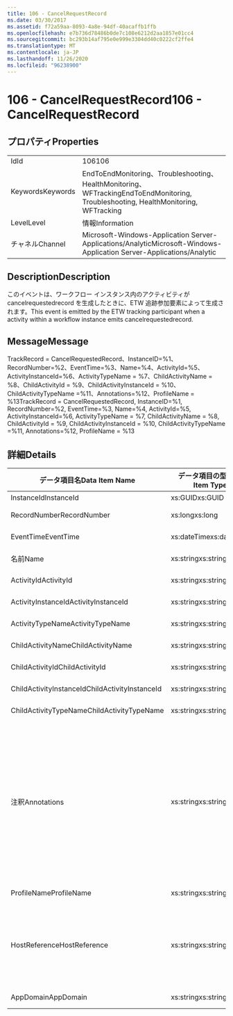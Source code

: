 ```yaml
---
title: 106 - CancelRequestRecord
ms.date: 03/30/2017
ms.assetid: f72a59aa-8093-4a8e-94df-40acaffb1ffb
ms.openlocfilehash: e7b736d78486b0de7c108e6212d2aa1857e01cc4
ms.sourcegitcommit: bc293b14af795e0e999e3304dd40c0222cf2ffe4
ms.translationtype: MT
ms.contentlocale: ja-JP
ms.lasthandoff: 11/26/2020
ms.locfileid: "96238900"
---
```

# <a name="106---cancelrequestrecord"></a><span data-ttu-id="a9634-102">106 - CancelRequestRecord</span><span class="sxs-lookup"><span data-stu-id="a9634-102">106 - CancelRequestRecord</span></span>

## <a name="properties"></a><span data-ttu-id="a9634-103">プロパティ</span><span class="sxs-lookup"><span data-stu-id="a9634-103">Properties</span></span>  
  
|||  
|-|-|  
|<span data-ttu-id="a9634-104">Id</span><span class="sxs-lookup"><span data-stu-id="a9634-104">Id</span></span>|<span data-ttu-id="a9634-105">106</span><span class="sxs-lookup"><span data-stu-id="a9634-105">106</span></span>|  
|<span data-ttu-id="a9634-106">Keywords</span><span class="sxs-lookup"><span data-stu-id="a9634-106">Keywords</span></span>|<span data-ttu-id="a9634-107">EndToEndMonitoring、Troubleshooting、HealthMonitoring、WFTracking</span><span class="sxs-lookup"><span data-stu-id="a9634-107">EndToEndMonitoring, Troubleshooting, HealthMonitoring, WFTracking</span></span>|  
|<span data-ttu-id="a9634-108">Level</span><span class="sxs-lookup"><span data-stu-id="a9634-108">Level</span></span>|<span data-ttu-id="a9634-109">情報</span><span class="sxs-lookup"><span data-stu-id="a9634-109">Information</span></span>|  
|<span data-ttu-id="a9634-110">チャネル</span><span class="sxs-lookup"><span data-stu-id="a9634-110">Channel</span></span>|<span data-ttu-id="a9634-111">Microsoft-Windows-Application Server-Applications/Analytic</span><span class="sxs-lookup"><span data-stu-id="a9634-111">Microsoft-Windows-Application Server-Applications/Analytic</span></span>|  
  
## <a name="description"></a><span data-ttu-id="a9634-112">Description</span><span class="sxs-lookup"><span data-stu-id="a9634-112">Description</span></span>  

 <span data-ttu-id="a9634-113">このイベントは、ワークフロー インスタンス内のアクティビティが cancelrequestedrecord を生成したときに、ETW 追跡参加要素によって生成されます。</span><span class="sxs-lookup"><span data-stu-id="a9634-113">This event is emitted by the ETW tracking participant when a activity within a workflow instance emits cancelrequestedrecord.</span></span>  
  
## <a name="message"></a><span data-ttu-id="a9634-114">Message</span><span class="sxs-lookup"><span data-stu-id="a9634-114">Message</span></span>  

 <span data-ttu-id="a9634-115">TrackRecord = CancelRequestedRecord、InstanceID=%1、RecordNumber=%2、EventTime=%3、Name=%4、ActivityId=%5、ActivityInstanceId=%6、ActivityTypeName = %7、ChildActivityName = %8、ChildActivityId = %9、ChildActivityInstanceId = %10、ChildActivityTypeName =%11、Annotations=%12、ProfileName = %13</span><span class="sxs-lookup"><span data-stu-id="a9634-115">TrackRecord = CancelRequestedRecord, InstanceID=%1, RecordNumber=%2, EventTime=%3, Name=%4, ActivityId=%5, ActivityInstanceId=%6, ActivityTypeName = %7, ChildActivityName = %8, ChildActivityId = %9, ChildActivityInstanceId = %10, ChildActivityTypeName =%11, Annotations=%12, ProfileName = %13</span></span>  
  
## <a name="details"></a><span data-ttu-id="a9634-116">詳細</span><span class="sxs-lookup"><span data-stu-id="a9634-116">Details</span></span>  
  
|<span data-ttu-id="a9634-117">データ項目名</span><span class="sxs-lookup"><span data-stu-id="a9634-117">Data Item Name</span></span>|<span data-ttu-id="a9634-118">データ項目の型</span><span class="sxs-lookup"><span data-stu-id="a9634-118">Data Item Type</span></span>|<span data-ttu-id="a9634-119">Description</span><span class="sxs-lookup"><span data-stu-id="a9634-119">Description</span></span>|  
|--------------------|--------------------|-----------------|  
|<span data-ttu-id="a9634-120">InstanceId</span><span class="sxs-lookup"><span data-stu-id="a9634-120">InstanceId</span></span>|<span data-ttu-id="a9634-121">xs:GUID</span><span class="sxs-lookup"><span data-stu-id="a9634-121">xs:GUID</span></span>|<span data-ttu-id="a9634-122">ワークフローのインスタンス ID</span><span class="sxs-lookup"><span data-stu-id="a9634-122">The instance id for the workflow</span></span>|  
|<span data-ttu-id="a9634-123">RecordNumber</span><span class="sxs-lookup"><span data-stu-id="a9634-123">RecordNumber</span></span>|<span data-ttu-id="a9634-124">xs:long</span><span class="sxs-lookup"><span data-stu-id="a9634-124">xs:long</span></span>|<span data-ttu-id="a9634-125">生成されたレコードのシーケンス番号</span><span class="sxs-lookup"><span data-stu-id="a9634-125">The sequence number of the emitted record</span></span>|  
|<span data-ttu-id="a9634-126">EventTime</span><span class="sxs-lookup"><span data-stu-id="a9634-126">EventTime</span></span>|<span data-ttu-id="a9634-127">xs:dateTime</span><span class="sxs-lookup"><span data-stu-id="a9634-127">xs:dateTime</span></span>|<span data-ttu-id="a9634-128">イベントの生成時刻 (UTC)</span><span class="sxs-lookup"><span data-stu-id="a9634-128">The time in UTC when the event was emitted</span></span>|  
|<span data-ttu-id="a9634-129">名前</span><span class="sxs-lookup"><span data-stu-id="a9634-129">Name</span></span>|<span data-ttu-id="a9634-130">xs:string</span><span class="sxs-lookup"><span data-stu-id="a9634-130">xs:string</span></span>|<span data-ttu-id="a9634-131">操作のキャンセルを要求したアクティビティの名前</span><span class="sxs-lookup"><span data-stu-id="a9634-131">The name of the activity that requested the cancel operation</span></span>|  
|<span data-ttu-id="a9634-132">ActivityId</span><span class="sxs-lookup"><span data-stu-id="a9634-132">ActivityId</span></span>|<span data-ttu-id="a9634-133">xs:string</span><span class="sxs-lookup"><span data-stu-id="a9634-133">xs:string</span></span>|<span data-ttu-id="a9634-134">操作のキャンセルを要求したアクティビティの ID</span><span class="sxs-lookup"><span data-stu-id="a9634-134">The id of the activity that requested the cancel operation</span></span>|  
|<span data-ttu-id="a9634-135">ActivityInstanceId</span><span class="sxs-lookup"><span data-stu-id="a9634-135">ActivityInstanceId</span></span>|<span data-ttu-id="a9634-136">xs:string</span><span class="sxs-lookup"><span data-stu-id="a9634-136">xs:string</span></span>|<span data-ttu-id="a9634-137">操作のキャンセルを要求したアクティビティのインスタンス ID</span><span class="sxs-lookup"><span data-stu-id="a9634-137">The instance id of the activity that requested the cancel operation</span></span>|  
|<span data-ttu-id="a9634-138">ActivityTypeName</span><span class="sxs-lookup"><span data-stu-id="a9634-138">ActivityTypeName</span></span>|<span data-ttu-id="a9634-139">xs:string</span><span class="sxs-lookup"><span data-stu-id="a9634-139">xs:string</span></span>|<span data-ttu-id="a9634-140">操作のキャンセルを要求したアクティビティの型</span><span class="sxs-lookup"><span data-stu-id="a9634-140">The type of the activity that requested the cancel operation</span></span>|  
|<span data-ttu-id="a9634-141">ChildActivityName</span><span class="sxs-lookup"><span data-stu-id="a9634-141">ChildActivityName</span></span>|<span data-ttu-id="a9634-142">xs:string</span><span class="sxs-lookup"><span data-stu-id="a9634-142">xs:string</span></span>|<span data-ttu-id="a9634-143">キャンセルされるアクティビティの名前</span><span class="sxs-lookup"><span data-stu-id="a9634-143">The name of the activity being canceled</span></span>|  
|<span data-ttu-id="a9634-144">ChildActivityId</span><span class="sxs-lookup"><span data-stu-id="a9634-144">ChildActivityId</span></span>|<span data-ttu-id="a9634-145">xs:string</span><span class="sxs-lookup"><span data-stu-id="a9634-145">xs:string</span></span>|<span data-ttu-id="a9634-146">キャンセルされるアクティビティの ID</span><span class="sxs-lookup"><span data-stu-id="a9634-146">The id of the activity being canceled</span></span>|  
|<span data-ttu-id="a9634-147">ChildActivityInstanceId</span><span class="sxs-lookup"><span data-stu-id="a9634-147">ChildActivityInstanceId</span></span>|<span data-ttu-id="a9634-148">xs:string</span><span class="sxs-lookup"><span data-stu-id="a9634-148">xs:string</span></span>|<span data-ttu-id="a9634-149">キャンセルされるアクティビティのインスタンス ID</span><span class="sxs-lookup"><span data-stu-id="a9634-149">The instance id of the activity being canceled</span></span>|  
|<span data-ttu-id="a9634-150">ChildActivityTypeName</span><span class="sxs-lookup"><span data-stu-id="a9634-150">ChildActivityTypeName</span></span>|<span data-ttu-id="a9634-151">xs:string</span><span class="sxs-lookup"><span data-stu-id="a9634-151">xs:string</span></span>|<span data-ttu-id="a9634-152">キャンセルされるアクティビティの型</span><span class="sxs-lookup"><span data-stu-id="a9634-152">The type of the activity being canceled</span></span>|  
|<span data-ttu-id="a9634-153">注釈</span><span class="sxs-lookup"><span data-stu-id="a9634-153">Annotations</span></span>|<span data-ttu-id="a9634-154">xs:string</span><span class="sxs-lookup"><span data-stu-id="a9634-154">xs:string</span></span>|<span data-ttu-id="a9634-155">このイベントに追加された注釈。</span><span class="sxs-lookup"><span data-stu-id="a9634-155">The annotations that were added to this event.</span></span>  <span data-ttu-id="a9634-156">値は、annotationValue 形式の xml 要素に格納され \<items> \< item  name = "annotationName" type="System.String"> \</item> \</items> ます。</span><span class="sxs-lookup"><span data-stu-id="a9634-156">The values are stored in an xml element in the format \<items>\< item  name = "annotationName" type="System.String">annotationValue\</item>\</items>.</span></span>  <span data-ttu-id="a9634-157">注釈が指定されていない場合、文字列にはが含まれ \<items/> ます。</span><span class="sxs-lookup"><span data-stu-id="a9634-157">If no annotations are specified then the string contains \<items/>.</span></span> <span data-ttu-id="a9634-158">ETW イベントのサイズは、ETW バッファーのサイズまたは ETW イベントの最大ペイロードに制限されます。</span><span class="sxs-lookup"><span data-stu-id="a9634-158">The ETW event size is limited by the ETW buffer size or the max payload for an ETW event.</span></span> <span data-ttu-id="a9634-159">イベントのサイズが ETW の制限を超えると、注釈が削除され、注釈の値が... に置き換えられて、イベントが切り捨てられます。 \<items> \</items></span><span class="sxs-lookup"><span data-stu-id="a9634-159">If the size of the event exceeds the ETW limits, then the event is truncated by dropping the annotations and replacing the annotation value with \<items>...\</items>.</span></span>|  
|<span data-ttu-id="a9634-160">ProfileName</span><span class="sxs-lookup"><span data-stu-id="a9634-160">ProfileName</span></span>|<span data-ttu-id="a9634-161">xs:string</span><span class="sxs-lookup"><span data-stu-id="a9634-161">xs:string</span></span>|<span data-ttu-id="a9634-162">このイベントを生成した追跡プロファイルの名前</span><span class="sxs-lookup"><span data-stu-id="a9634-162">The name or the tracking profile that resulted in this event being emitted</span></span>|  
|<span data-ttu-id="a9634-163">HostReference</span><span class="sxs-lookup"><span data-stu-id="a9634-163">HostReference</span></span>|<span data-ttu-id="a9634-164">xs:string</span><span class="sxs-lookup"><span data-stu-id="a9634-164">xs:string</span></span>|<span data-ttu-id="a9634-165">Web ホスト サービスの場合は、このフィールドにより、サービスが Web 階層内で一意に識別されます。</span><span class="sxs-lookup"><span data-stu-id="a9634-165">For web hosted services, this field uniquely identifies the service in the web hierarchy.</span></span>  <span data-ttu-id="a9634-166">この形式は、' Web サイト名アプリケーションの仮想パス&#124;サービスの仮想パス&#124;ServiceName ' として定義されています。例: ' Default Web Site/電卓 '&#124;&#124;</span><span class="sxs-lookup"><span data-stu-id="a9634-166">Its format is defined as 'Web Site Name Application Virtual Path&#124;Service Virtual Path&#124;ServiceName' Example: 'Default Web Site/CalculatorApplication&#124;/CalculatorService.svc&#124;CalculatorService'</span></span>|  
|<span data-ttu-id="a9634-167">AppDomain</span><span class="sxs-lookup"><span data-stu-id="a9634-167">AppDomain</span></span>|<span data-ttu-id="a9634-168">xs:string</span><span class="sxs-lookup"><span data-stu-id="a9634-168">xs:string</span></span>|<span data-ttu-id="a9634-169">AppDomain.CurrentDomain.FriendlyName で返される文字列。</span><span class="sxs-lookup"><span data-stu-id="a9634-169">The string returned by AppDomain.CurrentDomain.FriendlyName.</span></span>|

